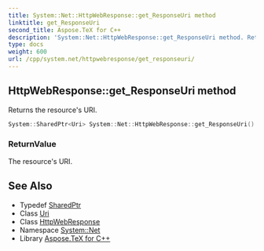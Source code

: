 ```yaml
---
title: System::Net::HttpWebResponse::get_ResponseUri method
linktitle: get_ResponseUri
second_title: Aspose.TeX for C++
description: 'System::Net::HttpWebResponse::get_ResponseUri method. Returns the resource''s URI in C++.'
type: docs
weight: 600
url: /cpp/system.net/httpwebresponse/get_responseuri/
---
```

## HttpWebResponse::get_ResponseUri method


Returns the resource's URI.

```cpp
System::SharedPtr<Uri> System::Net::HttpWebResponse::get_ResponseUri() override
```


### ReturnValue

The resource's URI.

## See Also

* Typedef [SharedPtr](../../../system/sharedptr/)
* Class [Uri](../../../system/uri/)
* Class [HttpWebResponse](../)
* Namespace [System::Net](../../)
* Library [Aspose.TeX for C++](../../../)
